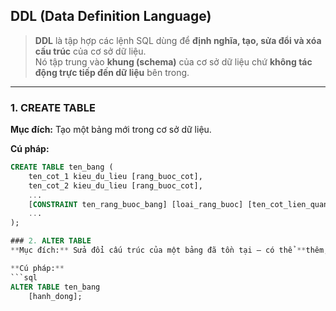 ## DDL (Data Definition Language)
> **DDL** là tập hợp các lệnh SQL dùng để **định nghĩa, tạo, sửa đổi và xóa cấu trúc** của cơ sở dữ liệu.  
> Nó tập trung vào **khung (schema)** của cơ sở dữ liệu chứ **không tác động trực tiếp đến dữ liệu** bên trong.

---

### 1. CREATE TABLE
**Mục đích:** Tạo một bảng mới trong cơ sở dữ liệu.  

**Cú pháp:**
```sql
CREATE TABLE ten_bang (
    ten_cot_1 kieu_du_lieu [rang_buoc_cot],
    ten_cot_2 kieu_du_lieu [rang_buoc_cot],
    ...
    [CONSTRAINT ten_rang_buoc_bang] [loai_rang_buoc] [ten_cot_lien_quan],
    ...
);

### 2. ALTER TABLE
**Mục đích:** Sửa đổi cấu trúc của một bảng đã tồn tại — có thể **thêm, sửa, hoặc xóa** cột, hoặc **thay đổi ràng buộc**.  

**Cú pháp:**
```sql
ALTER TABLE ten_bang
    [hanh_dong];





